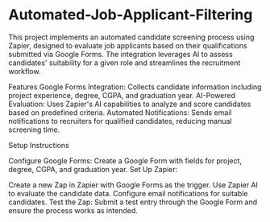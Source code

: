 # Automated-Job-Applicant-Filtering
This project implements an automated candidate screening process using Zapier, designed to evaluate job applicants based on their qualifications submitted via Google Forms. The integration leverages AI to assess candidates' suitability for a given role and streamlines the recruitment workflow.

Features
Google Forms Integration: Collects candidate information including project experience, degree, CGPA, and graduation year.
AI-Powered Evaluation: Uses Zapier's AI capabilities to analyze and score candidates based on predefined criteria.
Automated Notifications: Sends email notifications to recruiters for qualified candidates, reducing manual screening time.

Setup Instructions

Configure Google Forms: Create a Google Form with fields for project, degree, CGPA, and graduation year.
Set Up Zapier:

Create a new Zap in Zapier with Google Forms as the trigger.
Use Zapier AI to evaluate the candidate data.
Configure email notifications for suitable candidates.
Test the Zap: Submit a test entry through the Google Form and ensure the process works as intended.
